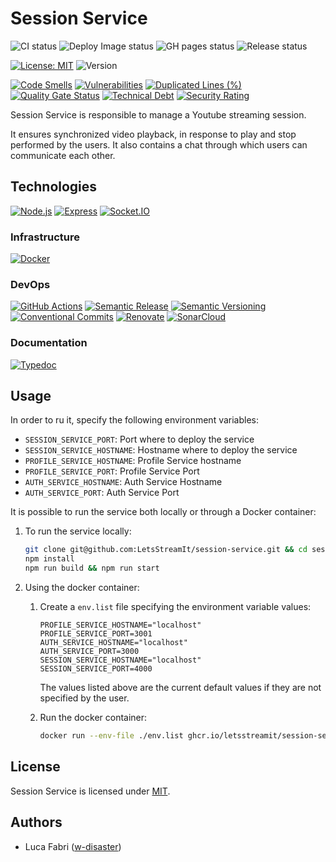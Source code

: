 # Session Service

![CI status](https://github.com/letsstreamit/session-service/actions/workflows/ci.yml/badge.svg)
![Deploy Image status](https://github.com/letsstreamit/session-service/actions/workflows/deploy-image.yaml/badge.svg)
![GH pages status](https://github.com/letsstreamit/session-service/actions/workflows/gh-pages.yaml/badge.svg)
![Release status](https://github.com/letsstreamit/session-service/actions/workflows/release.yaml/badge.svg)


[![License: MIT](https://img.shields.io/badge/License-MIT-yellow.svg)](https://opensource.org/licenses/MIT)
![Version](https://img.shields.io/github/v/release/letsstreamit/session-service?style=plastic)


[![Code Smells](https://sonarcloud.io/api/project_badges/measure?project=LetsStreamIt_session-service&metric=code_smells)](https://sonarcloud.io/summary/new_code?id=LetsStreamIt_session-service)
[![Vulnerabilities](https://sonarcloud.io/api/project_badges/measure?project=LetsStreamIt_session-service&metric=vulnerabilities)](https://sonarcloud.io/summary/new_code?id=LetsStreamIt_session-service)
[![Duplicated Lines (%)](https://sonarcloud.io/api/project_badges/measure?project=LetsStreamIt_session-service&metric=duplicated_lines_density)](https://sonarcloud.io/summary/new_code?id=LetsStreamIt_session-service)
[![Quality Gate Status](https://sonarcloud.io/api/project_badges/measure?project=LetsStreamIt_session-service&metric=alert_status)](https://sonarcloud.io/summary/new_code?id=LetsStreamIt_session-service)
[![Technical Debt](https://sonarcloud.io/api/project_badges/measure?project=LetsStreamIt_session-service&metric=sqale_index)](https://sonarcloud.io/summary/new_code?id=LetsStreamIt_session-service)
[![Security Rating](https://sonarcloud.io/api/project_badges/measure?project=LetsStreamIt_session-service&metric=security_rating)](https://sonarcloud.io/summary/new_code?id=LetsStreamIt_session-service)

Session Service is responsible to manage a Youtube streaming session.

It ensures synchronized video playback, in response to play and stop performed by the users. It also contains a chat through which users can communicate each other.

## Technologies

[![Node.js](https://img.shields.io/badge/Node.js-339933?style=for-the-badge&logo=nodedotjs&logoColor=white)](https://nodejs.org/en/)
[![Express](https://img.shields.io/badge/Express-000000?style=for-the-badge&logo=express&logoColor=white)](https://expressjs.com/)
[![Socket.IO](https://img.shields.io/badge/Socket.IO-25c2a0?style=for-the-badge&logo=socketdotio&logoColor=white)](https://socket.io/)

### Infrastructure

[![Docker](https://img.shields.io/badge/Docker-2496ED?style=for-the-badge&logo=docker&logoColor=white)](https://docker.com)

### DevOps

[![GitHub Actions](https://img.shields.io/badge/GitHub_Actions-2088FF?style=for-the-badge&logo=github-actions&logoColor=white)](https://github.com/features/actions)
[![Semantic Release](https://img.shields.io/badge/Semantic_Release-494949?style=for-the-badge&logo=semantic-release&logoColor=white)](https://semantic-release.gitbook.io/)
[![Semantic Versioning](https://img.shields.io/badge/Semantic_Versioning-333333?style=for-the-badge&logo=semver&logoColor=white)](https://semver.org/)
[![Conventional Commits](https://img.shields.io/badge/Conventional_Commits-FE5196?style=for-the-badge&logo=conventionalcommits&logoColor=white)](https://www.conventionalcommits.org/en/v1.0.0/)
[![Renovate](https://img.shields.io/badge/RenovateBot-1A1F6C?style=for-the-badge&logo=renovate&logoColor=white)](https://renovatebot.com/)
[![SonarCloud](https://img.shields.io/badge/SonarCloud-F3702A?style=for-the-badge&logo=sonarcloud&logoColor=white)](https://sonarcloud.io/)

### Documentation

[![Typedoc](https://img.shields.io/badge/Typedoc-2ECE53?style=for-the-badge&logo=readthedocs&logoColor=white)](https://typedoc.org/)


## Usage

In order to ru it, specify the following environment variables:
- `SESSION_SERVICE_PORT`: Port where to deploy the service
- `SESSION_SERVICE_HOSTNAME`: Hostname where to deploy the service
- `PROFILE_SERVICE_HOSTNAME`: Profile Service hostname
- `PROFILE_SERVICE_PORT`: Profile Service Port
- `AUTH_SERVICE_HOSTNAME`: Auth Service Hostname
- `AUTH_SERVICE_PORT`: Auth Service Port

It is possible to run the service both locally or through a Docker container:
1. To run the service locally:
    ```bash
    git clone git@github.com:LetsStreamIt/session-service.git && cd session-service
    npm install
    npm run build && npm run start
    ```
2. Using the docker container:
    1. Create a ```env.list``` file specifying the environment variable values:
        ```plaintext
        PROFILE_SERVICE_HOSTNAME="localhost"
        PROFILE_SERVICE_PORT=3001
        AUTH_SERVICE_HOSTNAME="localhost"
        AUTH_SERVICE_PORT=3000
        SESSION_SERVICE_HOSTNAME="localhost"
        SESSION_SERVICE_PORT=4000
        ```
        The values listed above are the current default values if they are not specified by the user.

    2. Run the docker container:
        ```bash
        docker run --env-file ./env.list ghcr.io/letsstreamit/session-service:main
        ```

## License

Session Service is licensed under [MIT](./LICENSE).

## Authors

- Luca Fabri ([w-disaster](https://github.com/w-disaster))